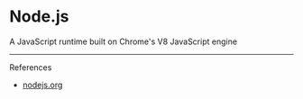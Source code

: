 # Node.js

A JavaScript runtime built on Chrome's V8 JavaScript engine

---

References

- [nodejs.org](https://nodejs.org/en/)

